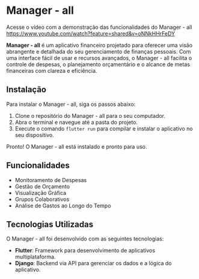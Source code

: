 # Manager - all

Acesse o vídeo com a demonstração das funcionalidades do Manager - all
https://www.youtube.com/watch?feature=shared&v=oNNkHHrFeDY

**Manager - all** é um aplicativo financeiro projetado para oferecer uma visão abrangente e detalhada do seu gerenciamento de finanças pessoais. Com uma interface fácil de usar e recursos avançados, o Manager - all facilita o controle de despesas, o planejamento orçamentário e o alcance de metas financeiras com clareza e eficiência.

## Instalação

Para instalar o Manager - all, siga os passos abaixo:

1. Clone o repositório do Manager - all para o seu computador.
2. Abra o terminal e navegue até a pasta do projeto.
3. Execute o comando `flutter run` para compilar e instalar o aplicativo no seu dispositivo.

Pronto! O Manager - all está instalado e pronto para uso.

## Funcionalidades

- Monitoramento de Despesas
- Gestão de Orçamento
- Visualização Gráfica
- Grupos Colaborativos
- Análise de Gastos ao Longo do Tempo
  
## Tecnologias Utilizadas

O Manager - all foi desenvolvido com as seguintes tecnologias:

- **Flutter**: Framework para desenvolvimento de aplicativos multiplataforma.
- **Django**: Backend via API para gerenciar os dados e a lógica do aplicativo.
